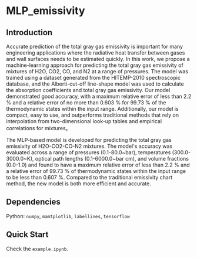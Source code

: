 # MLP_emissivity

## Introduction
Accurate prediction of the total gray gas emissivity is important for many engineering applications where the radiative heat transfer between gases and wall surfaces needs to be estimated quickly. In this work, we propose a machine-learning approach for predicting the total gray gas emissivity of mixtures of H2O, CO2, CO, and N2 at a range of pressures. The model was trained using a dataset generated from the HITEMP-2010 spectroscopic database, and the Alberti-cut-off line-shape model was used to calculate the absorption coefficients and total gray gas emissivity. Our model demonstrated good accuracy, with a maximum relative error of less than 2.2 % and a relative error of no more than 0.603 % for 99.73 % of the thermodynamic states within the input range. Additionally, our model is compact, easy to use, and outperforms traditional methods that rely on interpolation from two-dimensional look-up tables and empirical correlations for mixtures。

The MLP-based model is developed for predicting the total gray gas emissivity of H2O-CO2-CO-N2 mixtures. The model's accuracy was evaluated across a range of pressures (0.1-80.0~bar), temperatures (300.0-3000.0~K), optical path lengths (0.1-6000.0~bar cm), and volume fractions (0.0-1.0) and found to have a maximum relative error of less than 2.2 % and a relative error of 99.73 % of thermodynamic states within the input range to be less than 0.607 %. Compared to the traditional emissivity chart method, the new model is both more efficient and accurate.

## Dependencies

Python: `numpy`, `mamtplotlib`, `labellines`, `tensorflow`

## Quick Start

Check the `example.ipynb`.
